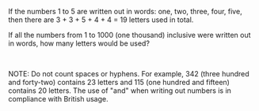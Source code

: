   <p>If the numbers 1 to 5 are written out in words: one, two, three, four, five, then there are 3 + 3 + 5 + 4 + 4 = 19 letters used in total.</p>  <p>If all the numbers from 1 to 1000 (one thousand) inclusive were written out in words, how many letters would be used? </p>  <br />  <p class="info">NOTE: Do not count spaces or hyphens. For example, 342 (three hundred and forty-two) contains 23 letters and 115 (one hundred and fifteen) contains 20 letters. The use of "and" when writing out numbers is in compliance with British usage.</p>  